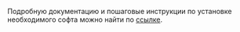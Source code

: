 Подробную документацию и пошаговые инструкции по установке необходимого софта можно найти по [ссылке](https://github.com/qa-guru/getting-started-python/wiki).